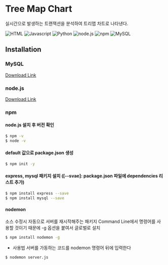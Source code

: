 # Tree Map Chart
실시간으로 발생하는 트랜잭션을 분석하여 트리맵 차트로 나타낸다.



![HTML](https://img.shields.io/badge/-html-red)
![Javascript](https://img.shields.io/badge/-Javascript-yellow)
![Python](https://img.shields.io/badge/-Python-9cf)
![node.js](https://img.shields.io/badge/node.js-v16.13-brightgreen)
![npm](https://img.shields.io/badge/npm-v8.1.0-green)
![MySQL](https://img.shields.io/badge/MySQL-v5.7-blue)




## Installation

### MySQL
[Download Link](https://downloads.mysql.com/archives/installer/)


### node.js
[Download Link](https://nodejs.org/en/download/)

### npm

#### node.js 설치 후 버전 확인
```bash
$ npm -v
$ node -v
```

#### default 값으로 package.json 생성
```bash
$ npm init -y
```

#### express, mysql 패키지 설치 ([--svae]: package.json 파일에 dependencies 리스트 추가)
```bash
$ npm install express --save
$ npm install mysql --save
```

#### nodemon
소스 수정시 자동으로 서버를 재시작해주는 패키지
Command Line에서 명령어를 사용할 것이기 때문에 -g 옵션을 붙여서 글로벌로 설치
```bash
$ npm install nodemon -g
```
- 사용법
서버를 가동하는 코드를 nodemon 명령어 뒤에 입력한다
```bash
$ nodemon server.js
```

